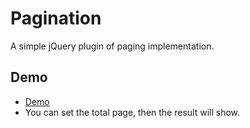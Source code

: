 # Pagination

A simple jQuery plugin of paging implementation.

## Demo

+ [Demo](https://michael0423.github.io/Pagination/demo.html)
+ You can set the total page, then the result will show.